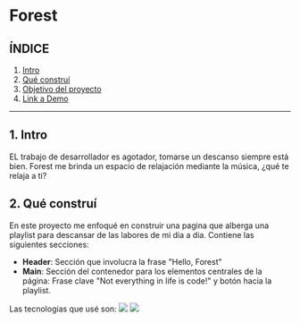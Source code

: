 # Forest

## **ÍNDICE**

1. [Intro](#)
2. [Qué construí](#)
3. [Objetivo del proyecto](#)
4. [Link a Demo](#)

****

## 1. Intro
EL trabajo de desarrollador es agotador, tomarse un descanso siempre está bien. Forest me brinda un espacio de relajación mediante la música, ¿qué te relaja a ti?

## 2. Qué construí
En este proyecto me enfoqué en construir una pagina que alberga una playlist para descansar de las labores de mi dia a dia.
Contiene las siguientes secciones:
* **Header**: Sección que involucra la frase "Hello, Forest"
* **Main**: Sección del contenedor para los elementos centrales de la página: Frase clave "Not everything in life is code!" y botón hacia la playlist.

Las tecnologias que usé son:
<img src="https://img.shields.io/badge/HTML5-E34F26?style=for-the-badge&logo=html5&logoColor=white" />
<img src="https://img.shields.io/badge/CSS3-1572B6?style=for-the-badge&logo=css3&logoColor=white" />
